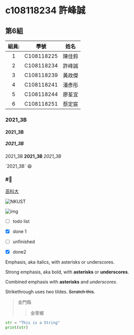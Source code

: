 # c108118234 許峰誠
## 第6組
|組員:| 學號 |姓名|
|:---:|:---:|:---:|
|1|C108118225|陳佳鈴|
|2|C108118234|許峰誠|
|3|C108118239|黃政傑|
|4|C108118241|潘彥彤|
|5|C108118244|廖荃宜|
|6|C108118251|蔡定宸

### 2021_3B

#### 2021_3B

##### 2021_3B

2021_3B **2021_3B** *2021_3B*

ˋ2021_3Bˋ :laughing:
### #:dog:

[高科大](http://www.nkust.edu.tw)

![NKUST](https://www.nkust.edu.tw/var/file/0/1000/img/513/182513897.png "NKUST")

![img](https://www.nkust.edu.tw/var/file/0/1000/pictures/123/m/mczh-tw400x400_small49226_105071402987.jpg)

- [ ] todo list
- [x] done 1
- [ ] unfinished
- [x] done2


Emphasis, aka italics, with asterisks or underscores.

Strong emphasis, aka bold, with **asterisks** or **underscores**.

Combined emphasis with **asterisks** and *underscores*.

Strikethrough uses two tildes. ~~Scratch this~~.

>金門縣
>>金寧鄉

```python
str = "This is a String"
print(str)
```
